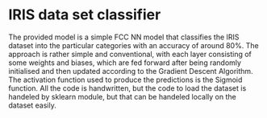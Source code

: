 # IRIS data set classifier
The provided model is a simple FCC NN model that classifies the IRIS dataset into the particular categories with an accuracy of around 80%. The approach is rather simple and conventional, with each layer consisting of some weights and biases, which are fed forward after being randomly initialised and then updated according to the Gradient Descent Algorithm. The activation function used to produce the predictions is the Sigmoid function. All the code is handwritten, but the code to load the dataset is handeled by sklearn module, but that can be handeled locally on the dataset easily.